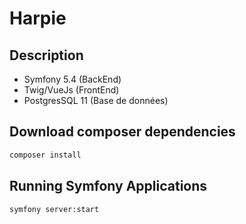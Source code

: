 # Harpie

## Description

- Symfony 5.4 (BackEnd)
- Twig/VueJs (FrontEnd)
- PostgresSQL 11 (Base de données)


## Download composer dependencies

```bash
composer install
```

## Running Symfony Applications

```bash
symfony server:start
```